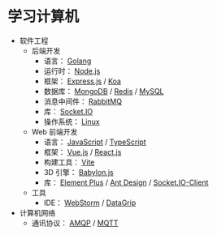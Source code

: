 # 学习计算机

- 软件工程
  - 后端开发
    - 语言： [Golang](software-engineering/backend-dev/Golang)
    - 运行时： [Node.js](software-engineering/backend-dev/Node.js)
    - 框架： [Express.js](software-engineering/backend-dev/Express.js) / [Koa](software-engineering/backend-dev/Koa)
    - 数据库： [MongoDB](software-engineering/backend-dev/MongoDB) / [Redis](software-engineering/backend-dev/Redis) / [MySQL](software-engineering/backend-dev/MySQL)
    - 消息中间件： [RabbitMQ](software-engineering/backend-dev/RabbitMQ)
    - 库： [Socket.IO](software-engineering/backend-dev/Socket.IO)
    - 操作系统： [Linux](software-engineering/backend-dev/Linux)
  - Web 前端开发
    - 语言： [JavaScript](software-engineering/web-frontend-dev/JavaScript) / [TypeScript](software-engineering/web-frontend-dev/TypeScript)
    - 框架： [Vue.js](software-engineering/web-frontend-dev/Vue.js) / [React.js](software-engineering/web-frontend-dev/React.js)
    - 构建工具： [Vite](software-engineering/web-frontend-dev/Vite)
    - 3D 引擎： [Babylon.js](software-engineering/web-frontend-dev/Babylon.js)
    - 库： [Element Plus](software-engineering/web-frontend-dev/ElementPlus) / [Ant Design](software-engineering/web-frontend-dev/AntDesign) / [Socket.IO-Client](software-engineering/web-frontend-dev/Socket.IO-Client)
  - 工具
    - IDE： [WebStorm](software-engineering/tools/WebStorm) / [DataGrip](software-engineering/tools/DataGrip)
- 计算机网络
  - 通讯协议： [AMQP](network/communication-protocol/AMQP) / [MQTT](network/communication-protocol/MQTT)

<!-- - 基础理论 -->
<!-- - 人工智能 -->
